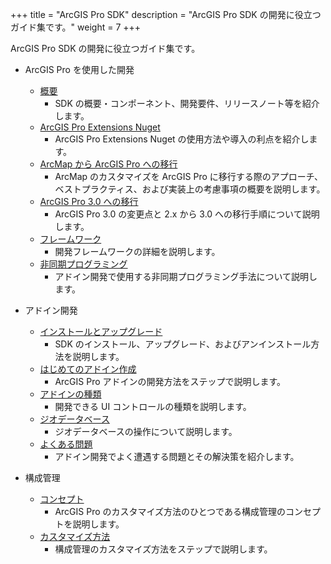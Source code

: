 +++
title = "ArcGIS Pro SDK"
description = "ArcGIS Pro SDK の開発に役立つガイド集です。"
weight = 7
+++

ArcGIS Pro SDK の開発に役立つガイド集です。

* ArcGIS Pro を使用した開発
  * [概要](https://github.com/Esri/arcgis-pro-sdk/wiki)  
    * SDK の概要・コンポーネント、開発要件、リリースノート等を紹介します。
  * [ArcGIS Pro Extensions Nuget](https://github.com/Esri/arcgis-pro-sdk/wiki/ProGuide-ArcGIS-Pro-Extensions-NuGet)  
    * ArcGIS Pro Extensions Nuget の使用方法や導入の利点を紹介します。
  * [ArcMap から ArcGIS Pro への移行](https://github.com/Esri/arcgis-pro-sdk/wiki/ProConcepts-Migrating-to-ArcGIS-Pro)  
    * ArcMap のカスタマイズを ArcGIS Pro に移行する際のアプローチ、ベストプラクティス、および実装上の考慮事項の概要を説明します。
  * [ArcGIS Pro 3.0 への移行](https://github.com/Esri/arcgis-pro-sdk/wiki/ProConcepts-3.0-Migration-Guide)
    * ArcGIS Pro 3.0 の変更点と 2.x から 3.0 への移行手順について説明します。 
  * [フレームワーク](https://github.com/Esri/arcgis-pro-sdk/wiki/ProConcepts-Framework)  
    * 開発フレームワークの詳細を説明します。
  * [非同期プログラミング](https://github.com/Esri/arcgis-pro-sdk/wiki/ProConcepts-Asynchronous-Programming-in-ArcGIS-Pro) 
    * アドイン開発で使用する非同期プログラミング手法について説明します。

* アドイン開発
  * [インストールとアップグレード](https://github.com/Esri/arcgis-pro-sdk/wiki/ProGuide-Installation-and-Upgrade)  
    * SDK のインストール、アップグレード、およびアンインストール方法を説明します。
  * [はじめてのアドイン作成](https://github.com/Esri/arcgis-pro-sdk/wiki/ProGuide-Build-Your-First-Add-in)  
    * ArcGIS Pro アドインの開発方法をステップで説明します。
  * [アドインの種類](./customization)  
    * 開発できる UI コントロールの種類を説明します。
  * [ジオデータベース](./geodatabase)  
    * ジオデータベースの操作について説明します。
  * [よくある問題](https://github.com/Esri/arcgis-pro-sdk/wiki/ProGuide-Diagnosing-ArcGIS-Pro-Add-ins)  
    * アドイン開発でよく遭遇する問題とその解決策を紹介します。

* 構成管理
  * [コンセプト](https://github.com/Esri/arcgis-pro-sdk/wiki/ProConcepts-Configurations)  
    * ArcGIS Pro のカスタマイズ方法のひとつである構成管理のコンセプトを説明します。
  * [カスタマイズ方法](https://github.com/Esri/arcgis-pro-sdk/wiki/ProGuide-Configurations)  
    * 構成管理のカスタマイズ方法をステップで説明します。